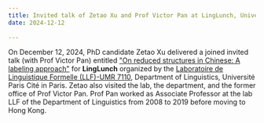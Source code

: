 ```yaml
---
title: Invited talk of Zetao Xu and Prof Victor Pan at LingLunch, Université Paris Cité! 
date: 2024-12-12
  
---
```

On December 12, 2024, PhD candidate Zetao Xu delivered a joined invited talk (with Prof Victor Pan) entitled ["On reduced structures in Chinese: A labeling approach"](http://www.llf.cnrs.fr/fr/node/7778) for **LingLunch** organized by the [Laboratoire de Linguistique Formelle (LLF)-UMR 7110](http://www.llf.cnrs.fr), Department of Linguistics, Université Paris Cité in Paris. Zetao also visited the lab, the department, and the former office of Prof Victor Pan. Prof Pan worked as Associate Professor at the lab LLF of the Department of Linguistics from 2008 to 2019 before moving to Hong Kong.  
